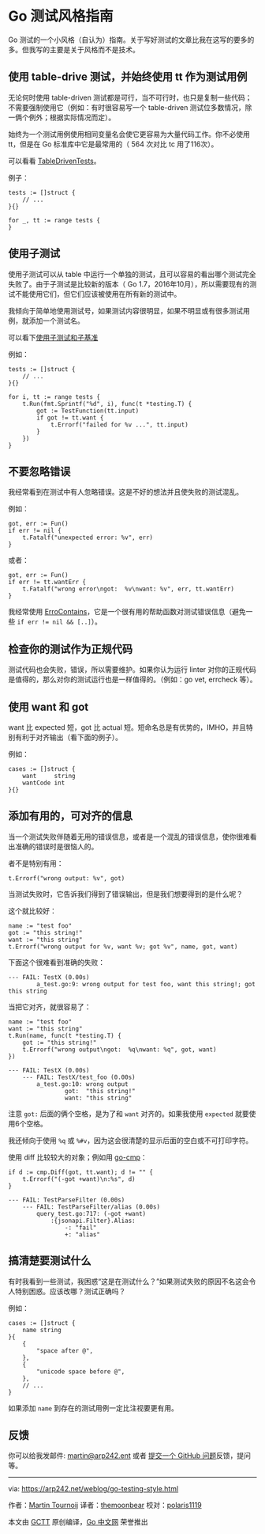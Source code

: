 # Go 测试风格指南

Go 测试的一个小风格（自认为）指南。关于写好测试的文章比我在这写的要多的多。但我写的主要是关于风格而不是技术。

## 使用 table-drive 测试，并始终使用 tt 作为测试用例

无论何时使用 table-driven 测试都是可行，当不可行时，也只是复制一些代码；不需要强制使用它（例如：有时很容易写一个 table-driven 测试位多数情况，除一俩个例外；根据实际情况而定）。

始终为一个测试用例使用相同变量名会使它更容易为大量代码工作。你不必使用 tt，但是在 Go 标准库中它是最常用的（ 564 次对比 tc 用了116次）。

可以看看 [TableDrivenTests](https://github.com/golang/go/wiki/TableDrivenTests)。

例子：

```
tests := []struct {
	// ...
}{}

for _, tt := range tests {
}
```

## 使用子测试

使用子测试可以从 table 中运行一个单独的测试，且可以容易的看出哪个测试完全失败了。由于子测试是比较新的版本（ Go 1.7，2016年10月），所以需要现有的测试不能使用它们，但它们应该被使用在所有新的测试中。

我倾向于简单地使用测试号，如果测试内容很明显，如果不明显或有很多测试用例，就添加一个测试名。

可以看下[使用子测试和子基准](https://blog.golang.org/subtests)

例如：

```
tests := []struct {
	// ...
}{}

for i, tt := range tests {
	t.Run(fmt.Sprintf("%d", i), func(t *testing.T) {
		got := TestFunction(tt.input)
		if got != tt.want {
			t.Errorf("failed for %v ...", tt.input)
		}
	})
}
```

## 不要忽略错误

我经常看到在测试中有人忽略错误。这是不好的想法并且使失败的测试混乱。

例如：

```
got, err := Fun()
if err != nil {
    t.Fatalf("unexpected error: %v", err)
}
```

或者：

```
got, err := Fun()
if err != tt.wantErr {
    t.Fatalf("wrong error\ngot:  %v\nwant: %v", err, tt.wantErr)
}
```

我经常使用 [ErroContains](https://github.com/Teamwork/test/blob/859eda3cd87ed7713df79c5bb2b2a90601ad0524/test.go#L13-L26)，它是一个很有用的帮助函数对测试错误信息（避免一些 `if err != nil && [..]`）。

## 检查你的测试作为正规代码

测试代码也会失败，错误，所以需要维护。如果你认为运行 linter 对你的正规代码是值得的，那么对你的测试运行也是一样值得的。（例如：go vet, errcheck 等）。

## 使用 want 和 got

want 比 expected 短，got 比 actual 短。短命名总是有优势的，IMHO，并且特别有利于对齐输出（看下面的例子）。

例如：

```
cases := []struct {
    want     string
    wantCode int
}{}
```

## 添加有用的，可对齐的信息

当一个测试失败伴随着无用的错误信息，或者是一个混乱的错误信息，使你很难看出准确的错误时是很恼人的。

者不是特别有用：

```
t.Errorf("wrong output: %v", got)
```

当测试失败时，它告诉我们得到了错误输出，但是我们想要得到的是什么呢？

这个就比较好：

```
name := "test foo"
got := "this string!"
want := "this string"
t.Errorf("wrong output for %v, want %v; got %v", name, got, want)
```

下面这个很难看到准确的失败：

```
--- FAIL: TestX (0.00s)
		a_test.go:9: wrong output for test foo, want this string!; got this string
```

当把它对齐，就很容易了：

```
name := "test foo"
want := "this string"
t.Run(name, func(t *testing.T) {
    got := "this string!"
    t.Errorf("wrong output\ngot:  %q\nwant: %q", got, want)
})
```

```
--- FAIL: TestX (0.00s)
	--- FAIL: TestX/test_foo (0.00s)
		a_test.go:10: wrong output
				got:  "this string!"
				want: "this string"
```

注意 `got:` 后面的俩个空格，是为了和 `want` 对齐的。如果我使用 `expected` 就要使用6个空格。

我还倾向于使用 `%q` 或 `%#v`，因为这会很清楚的显示后面的空白或不可打印字符。

使用 diff 比较较大的对象；例如用 [go-cmp](https://github.com/google/go-cmp)：

```
if d := cmp.Diff(got, tt.want); d != "" {
	t.Errorf("(-got +want)\n:%s", d)
}
```

```
--- FAIL: TestParseFilter (0.00s)
	--- FAIL: TestParseFilter/alias (0.00s)
		query_test.go:717: (-got +want)
			:{jsonapi.Filter}.Alias:
				-: "fail"
				+: "alias"

```

## 搞清楚要测试什么

有时我看到一些测试，我困惑“这是在测试什么？”如果测试失败的原因不名这会令人特别困惑。应该改哪？测试正确吗？

例如：

```
cases := []struct {
	name string
}{
	{
		"space after @",
	},
	{
		"unicode space before @",
	},
	// ...
}
```

如果添加 `name` 到存在的测试用例一定比注视要更有用。

## 反馈

你可以给我发邮件: [martin@arp242.ent](martin@arp242.net) 或者 [提交一个 GitHub 问题](https://github.com/Carpetsmoker/arp242.net/issues/new)反馈，提问等。

----------------

via: https://arp242.net/weblog/go-testing-style.html

作者：[Martin Tournoij](https://arp242.net/)
译者：[themoonbear](https://github.com/themoonbear)
校对：[polaris1119](https://github.com/polaris1119)

本文由 [GCTT](https://github.com/studygolang/GCTT) 原创编译，[Go 中文网](https://studygolang.com/) 荣誉推出 

  